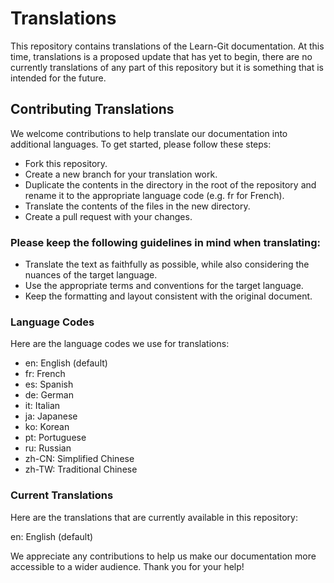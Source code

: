 # Translations
This repository contains translations of the Learn-Git documentation. At this time, translations is a proposed update that has yet to begin, there are no currently translations of any part of this repository but it is something that is intended for the future.

## Contributing Translations
We welcome contributions to help translate our documentation into additional languages. To get started, please follow these steps:

+ Fork this repository.
+ Create a new branch for your translation work.
+ Duplicate the contents in the directory in the root of the repository and rename it to the appropriate language code (e.g. fr for French).
+ Translate the contents of the files in the new directory.
+ Create a pull request with your changes.

### Please keep the following guidelines in mind when translating:

* Translate the text as faithfully as possible, while also considering the nuances of the target language.
* Use the appropriate terms and conventions for the target language.
* Keep the formatting and layout consistent with the original document.
### Language Codes
Here are the language codes we use for translations:

+ en: English (default)
+ fr: French
+ es: Spanish
+ de: German
+ it: Italian
+ ja: Japanese
+ ko: Korean
+ pt: Portuguese
+ ru: Russian
+ zh-CN: Simplified Chinese
+ zh-TW: Traditional Chinese

### Current Translations
Here are the translations that are currently available in this repository:

en: English (default)

We appreciate any contributions to help us make our documentation more accessible to a wider audience. Thank you for your help!